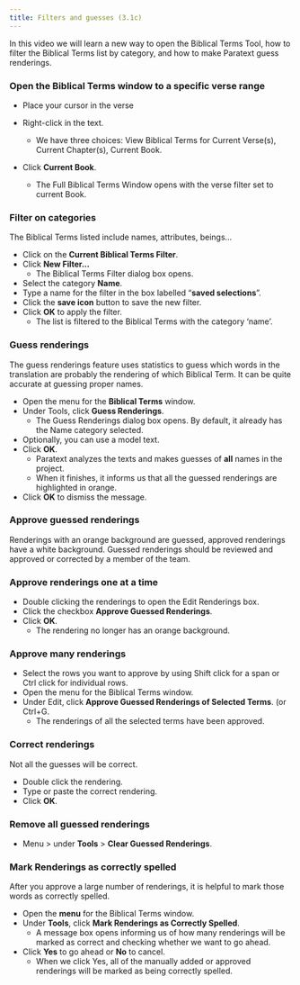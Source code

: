 ```yaml
---
title: Filters and guesses (3.1c)
---
```

In this video we will learn a new way to open the Biblical Terms Tool, how to filter the Biblical Terms list by category, and how to make Paratext guess renderings.

### Open the Biblical Terms window to a specific verse range

- Place your cursor in the verse
- Right-click in the text.
  - We have three choices:
    View Biblical Terms for Current Verse(s), Current Chapter(s), Current Book.

- Click **Current Book**.
  - The Full Biblical Terms Window opens with the verse filter set to current Book.

### Filter on categories

The Biblical Terms listed include names, attributes, beings...

- Click on the **Current Biblical Terms Filter**.
- Click **New Filter...**
  - The Biblical Terms Filter dialog box opens.
- Select the category **Name**.
- Type a name for the filter in the box labelled “**saved selections**”.
- Click the **save icon** button to save the new filter.
- Click **OK** to apply the filter.
  - The list is filtered to the Biblical Terms with the category ‘name’.

### Guess renderings

The guess renderings feature uses statistics to guess which words in the translation are probably the rendering of which Biblical Term. It can be quite accurate at guessing proper names.

- Open the menu for the **Biblical Terms** window.
- Under Tools, click **Guess Renderings**.
  - The Guess Renderings dialog box opens. By default, it already has the Name category selected.
- Optionally, you can use a model text.
- Click **OK**.
  - Paratext analyzes the texts and makes guesses of **all** names in the project.
  - When it finishes, it informs us that all the guessed renderings are highlighted in orange.
- Click **OK** to dismiss the message.

### Approve guessed renderings

Renderings with an orange background are guessed, approved renderings have a white background. Guessed renderings should be reviewed and approved or corrected by a member of the team.

### Approve renderings one at a time

- Double clicking the renderings to open the Edit Renderings box.
- Click the checkbox **Approve Guessed Renderings**.
- Click **OK**.
  - The rendering no longer has an orange background.

### Approve many renderings

- Select the rows you want to approve by using Shift click for a span or Ctrl click for individual rows.
- Open the menu for the Biblical Terms window.
- Under Edit, click **Approve Guessed Renderings of Selected Terms**. (or Ctrl+G.
  - The renderings of all the selected terms have been approved.

### Correct renderings

Not all the guesses will be correct.

- Double click the rendering.
- Type or paste the correct rendering.
- Click **OK**.

### Remove all guessed renderings

- Menu \> under **Tools** \> **Clear Guessed Renderings**.

### Mark Renderings as correctly spelled

After you approve a large number of renderings, it is helpful to mark those words as correctly spelled.

- Open the **menu** for the Biblical Terms window.
- Under **Tools**, click **Mark Renderings as Correctly Spelled**.
  - A message box opens informing us of how many renderings will be marked as correct and checking whether we want to go ahead.
- Click **Yes** to go ahead or **No** to cancel.
  - When we click Yes, all of the manually added or approved renderings will be marked as being correctly spelled.
